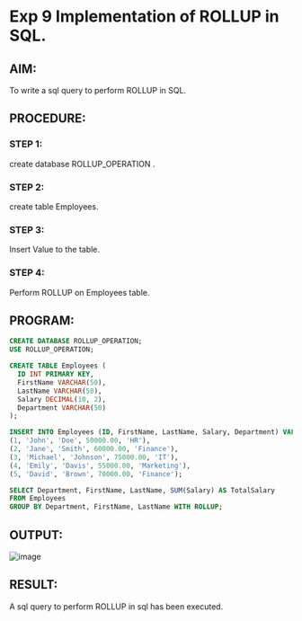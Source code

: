 # Exp 9 Implementation of ROLLUP in SQL.
## AIM:
To write a sql query to perform ROLLUP in SQL.
## PROCEDURE:
### STEP 1:
create database ROLLUP_OPERATION  .
### STEP 2:
create table Employees.
### STEP 3:
Insert Value to the table.
### STEP 4:
Perform ROLLUP on Employees table.
## PROGRAM:
```sql
CREATE DATABASE ROLLUP_OPERATION;
USE ROLLUP_OPERATION;

CREATE TABLE Employees (
  ID INT PRIMARY KEY,
  FirstName VARCHAR(50),
  LastName VARCHAR(50),
  Salary DECIMAL(10, 2),
  Department VARCHAR(50)
);

INSERT INTO Employees (ID, FirstName, LastName, Salary, Department) VALUES
(1, 'John', 'Doe', 50000.00, 'HR'),
(2, 'Jane', 'Smith', 60000.00, 'Finance'),
(3, 'Michael', 'Johnson', 75000.00, 'IT'),
(4, 'Emily', 'Davis', 55000.00, 'Marketing'),
(5, 'David', 'Brown', 70000.00, 'Finance');

SELECT Department, FirstName, LastName, SUM(Salary) AS TotalSalary
FROM Employees
GROUP BY Department, FirstName, LastName WITH ROLLUP;
```
## OUTPUT:
![image](https://github.com/Bharath745/DBMS-Ex-09/assets/94508354/c7b6a837-bfc1-4c17-90ca-56b1fbac0c78)

## RESULT:
A sql query to perform ROLLUP in sql has been executed.
